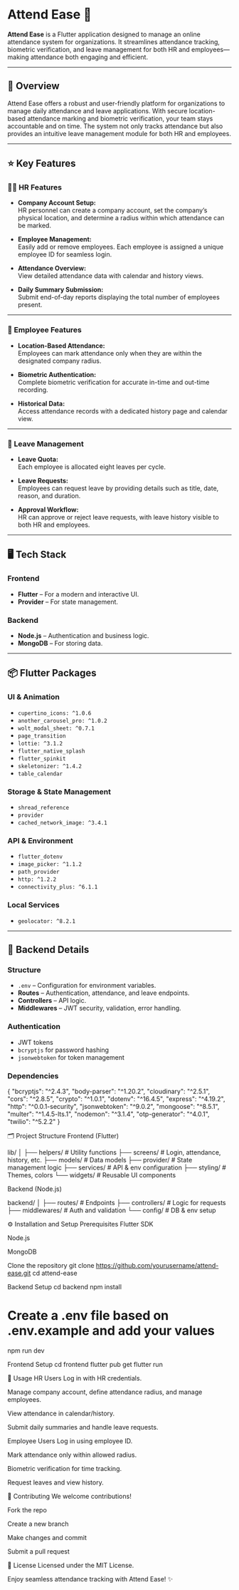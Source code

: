 # Attend Ease 🚀

**Attend Ease** is a Flutter application designed to manage an online attendance system for organizations. It streamlines attendance tracking, biometric verification, and leave management for both HR and employees—making attendance both engaging and efficient.

---

## 👀 Overview

Attend Ease offers a robust and user-friendly platform for organizations to manage daily attendance and leave applications. With secure location-based attendance marking and biometric verification, your team stays accountable and on time. The system not only tracks attendance but also provides an intuitive leave management module for both HR and employees.

---

## ⭐ Key Features

### 🧑‍💼 HR Features

- **Company Account Setup:**  
  HR personnel can create a company account, set the company’s physical location, and determine a radius within which attendance can be marked.

- **Employee Management:**  
  Easily add or remove employees. Each employee is assigned a unique employee ID for seamless login.

- **Attendance Overview:**  
  View detailed attendance data with calendar and history views.

- **Daily Summary Submission:**  
  Submit end-of-day reports displaying the total number of employees present.

---

### 👤 Employee Features

- **Location-Based Attendance:**  
  Employees can mark attendance only when they are within the designated company radius.

- **Biometric Authentication:**  
  Complete biometric verification for accurate in-time and out-time recording.

- **Historical Data:**  
  Access attendance records with a dedicated history page and calendar view.

---

### 🌴 Leave Management

- **Leave Quota:**  
  Each employee is allocated eight leaves per cycle.

- **Leave Requests:**  
  Employees can request leave by providing details such as title, date, reason, and duration.

- **Approval Workflow:**  
  HR can approve or reject leave requests, with leave history visible to both HR and employees.

---

## 🖥️ Tech Stack

### Frontend

- **Flutter** – For a modern and interactive UI.
- **Provider** – For state management.

### Backend

- **Node.js** – Authentication and business logic.
- **MongoDB** – For storing data.

---

## 📦 Flutter Packages

### UI & Animation

- `cupertino_icons: ^1.0.6`
- `another_carousel_pro: ^1.0.2`
- `wolt_modal_sheet: ^0.7.1`
- `page_transition`
- `lottie: ^3.1.2`
- `flutter_native_splash`
- `flutter_spinkit`
- `skeletonizer: ^1.4.2`
- `table_calendar`

### Storage & State Management

- `shread_reference`
- `provider`
- `cached_network_image: ^3.4.1`

### API & Environment

- `flutter_dotenv`
- `image_picker: ^1.1.2`
- `path_provider`
- `http: ^1.2.2`
- `connectivity_plus: ^6.1.1`

### Local Services

- `geolocator: ^8.2.1`

---

## 🔧 Backend Details

### Structure

- `.env` – Configuration for environment variables.
- **Routes** – Authentication, attendance, and leave endpoints.
- **Controllers** – API logic.
- **Middlewares** – JWT security, validation, error handling.

### Authentication

- JWT tokens
- `bcryptjs` for password hashing
- `jsonwebtoken` for token management

### Dependencies

{
  "bcryptjs": "^2.4.3",
  "body-parser": "^1.20.2",
  "cloudinary": "^2.5.1",
  "cors": "^2.8.5",
  "crypto": "^1.0.1",
  "dotenv": "^16.4.5",
  "express": "^4.19.2",
  "http": "^0.0.1-security",
  "jsonwebtoken": "^9.0.2",
  "mongoose": "^8.5.1",
  "multer": "^1.4.5-lts.1",
  "nodemon": "^3.1.4",
  "otp-generator": "^4.0.1",
  "twilio": "^5.2.2"
}

🗂️ Project Structure
Frontend (Flutter)

lib/
│
├── helpers/        # Utility functions
├── screens/        # Login, attendance, history, etc.
├── models/         # Data models
├── provider/       # State management logic
├── services/       # API & env configuration
├── styling/        # Themes, colors
└── widgets/        # Reusable UI components

Backend (Node.js)

backend/
│
├── routes/         # Endpoints
├── controllers/    # Logic for requests
├── middlewares/    # Auth and validation
└── config/         # DB & env setup

⚙️ Installation and Setup
Prerequisites
Flutter SDK

Node.js

MongoDB

Clone the repository
git clone https://github.com/yourusername/attend-ease.git
cd attend-ease

Backend Setup
cd backend
npm install
# Create a .env file based on .env.example and add your values
npm run dev

Frontend Setup
cd frontend
flutter pub get
flutter run

🎯 Usage
HR Users
Log in with HR credentials.

Manage company account, define attendance radius, and manage employees.

View attendance in calendar/history.

Submit daily summaries and handle leave requests.

Employee Users
Log in using employee ID.

Mark attendance only within allowed radius.

Biometric verification for time tracking.

Request leaves and view history.

🤝 Contributing
We welcome contributions!

Fork the repo

Create a new branch

Make changes and commit

Submit a pull request

📄 License
Licensed under the MIT License.

Enjoy seamless attendance tracking with Attend Ease! ✨
